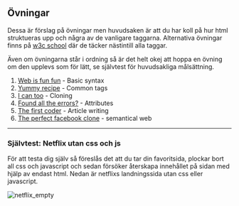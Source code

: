 ## Övningar
Dessa är förslag på övningar men huvudsaken är att du har koll på hur html struktueras upp och några av de vanligare taggarna. Alternativa övningar finns på [w3c school](https://www.w3schools.com/html/html_editors.asp) där de täcker nästintill alla taggar. 

Även om övningarna står i ordning så är det helt okej att hoppa en övning om den upplevs som för lätt, se självtest för huvudsakliga målsättning.
1. [Web is fun fun](exercises/exercise_fun.md) - Basic syntax
2. [Yummy recipe](exercises/exercise_recipe.md) - Common tags
3. [I can too](exercises/exercise_capable.md) - Cloning
4. [Found all the errors?](exercises/exercise_attributes.md) - Attributes
5. [The first coder](exercises/exercise_lovelace.md) - Article writing
6. [The perfect facebook clone](exercises/exercise_semantics.md) - semantical web



<hr>

### Självtest: Netflix utan css och js

För att testa dig själv så föreslås det att du tar din favoritsida, plockar bort all css och javascript och sedan försöker återskapa innehållet på sidan med hjälp av endast html. Nedan är netflixs landningssida utan css eller javascript.

![netflix_empty](netflix_img.png)

